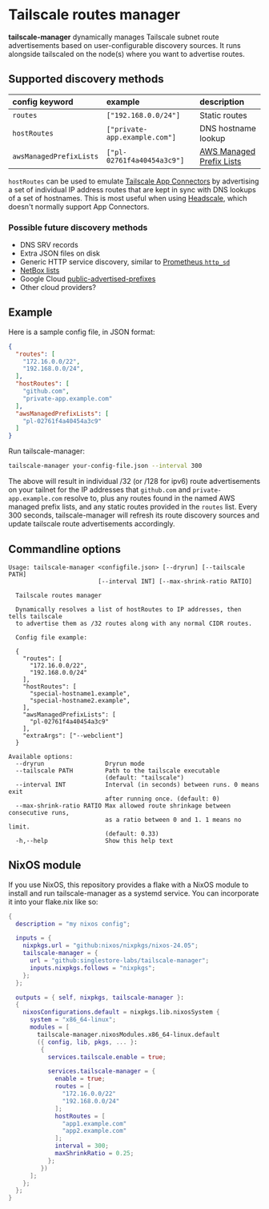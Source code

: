 # Tailscale routes manager

**tailscale-manager** dynamically manages Tailscale subnet route advertisements
based on user-configurable discovery sources.  It runs alongside tailscaled on
the node(s) where you want to advertise routes.

## Supported discovery methods

| config keyword          | example                       | description                |
|:------------------------|:------------------------------|:---------------------------|
| `routes`                | `["192.168.0.0/24"]`          | Static routes              |
| `hostRoutes`            | `["private-app.example.com"]` | DNS hostname lookup        |
| `awsManagedPrefixLists` | `["pl-02761f4a40454a3c9"]`    | [AWS Managed Prefix Lists] |

[AWS Managed Prefix Lists]: https://docs.aws.amazon.com/vpc/latest/userguide/managed-prefix-lists.html

`hostRoutes` can be used to emulate [Tailscale App Connectors] by advertising a
set of individual IP address routes that are kept in sync with DNS lookups of a
set of hostnames.  This is most useful when using [Headscale], which doesn't
normally support App Connectors.

[Tailscale App Connectors]: https://tailscale.com/kb/1281/app-connectors
[Headscale]: https://headscale.net/

### Possible future discovery methods

- DNS SRV records
- Extra JSON files on disk
- Generic HTTP service discovery, similar to [Prometheus `http_sd`](https://prometheus.io/docs/prometheus/2.54/http_sd/)
- [NetBox lists](https://github.com/devon-mar/netbox-lists)
- Google Cloud [public-advertised-prefixes](https://cloud.google.com/sdk/gcloud/reference/compute/public-advertised-prefixes)
- Other cloud providers?

## Example

Here is a sample config file, in JSON format:

``` json
{
  "routes": [
    "172.16.0.0/22",
    "192.168.0.0/24",
  ],
  "hostRoutes": [
    "github.com",
    "private-app.example.com"
  ],
  "awsManagedPrefixLists": [
    "pl-02761f4a40454a3c9"
  ]
}
```

Run tailscale-manager:

```sh
tailscale-manager your-config-file.json --interval 300
```

The above will result in individual /32 (or /128 for ipv6) route advertisements
on your tailnet for the IP addresses that `github.com` and
`private-app.example.com` resolve to, plus any routes found in the named AWS
managed prefix lists, and any static routes provided in the `routes` list.
Every 300 seconds, tailscale-manager will refresh its route discovery sources
and update tailscale route advertisements accordingly.

## Commandline options

```
Usage: tailscale-manager <configfile.json> [--dryrun] [--tailscale PATH]
                         [--interval INT] [--max-shrink-ratio RATIO]

  Tailscale routes manager

  Dynamically resolves a list of hostRoutes to IP addresses, then tells tailscale
  to advertise them as /32 routes along with any normal CIDR routes.

  Config file example:

  {
    "routes": [
      "172.16.0.0/22",
      "192.168.0.0/24"
    ],
    "hostRoutes": [
      "special-hostname1.example",
      "special-hostname2.example",
    ],
    "awsManagedPrefixLists": [
      "pl-02761f4a40454a3c9"
    ],
    "extraArgs": ["--webclient"]
  }

Available options:
  --dryrun                 Dryrun mode
  --tailscale PATH         Path to the tailscale executable
                           (default: "tailscale")
  --interval INT           Interval (in seconds) between runs. 0 means exit
                           after running once. (default: 0)
  --max-shrink-ratio RATIO Max allowed route shrinkage between consecutive runs,
                           as a ratio between 0 and 1. 1 means no limit.
                           (default: 0.33)
  -h,--help                Show this help text
```

## NixOS module

If you use NixOS, this repository provides a flake with a NixOS module to install and run tailscale-manager as a systemd service.  You can incorporate it into your flake.nix like so:

``` nix
{
  description = "my nixos config";

  inputs = {
    nixpkgs.url = "github:nixos/nixpkgs/nixos-24.05";
    tailscale-manager = {
      url = "github:singlestore-labs/tailscale-manager";
      inputs.nixpkgs.follows = "nixpkgs";
    };
  };

  outputs = { self, nixpkgs, tailscale-manager }:
  {
    nixosConfigurations.default = nixpkgs.lib.nixosSystem {
      system = "x86_64-linux";
      modules = [
        tailscale-manager.nixosModules.x86_64-linux.default
        ({ config, lib, pkgs, ... }:
         {
           services.tailscale.enable = true;

           services.tailscale-manager = {
             enable = true;
             routes = [
               "172.16.0.0/22"
               "192.168.0.0/24"
             ];
             hostRoutes = [
               "app1.example.com"
               "app2.example.com"
             ];
             interval = 300;
             maxShrinkRatio = 0.25;
           };
         })
      ];
    };
  };
}
```
